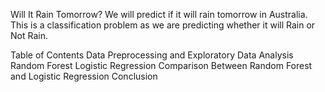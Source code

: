 Will It Rain Tomorrow?
We will predict if it will rain tomorrow in Australia. This is a classification problem as we are predicting whether it will Rain or Not Rain.

Table of Contents
Data Preprocessing and Exploratory Data Analysis Random Forest Logistic Regression Comparison Between Random Forest and Logistic Regression Conclusion
